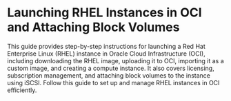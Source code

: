 
# Launching RHEL Instances in OCI and Attaching Block Volumes
This guide provides step-by-step instructions for launching a Red Hat Enterprise Linux (RHEL) instance in Oracle Cloud Infrastructure (OCI), including downloading the RHEL image, uploading it to OCI, importing it as a custom image, and creating a compute instance. It also covers licensing, subscription management, and attaching block volumes to the instance using iSCSI. Follow this guide to set up and manage RHEL instances in OCI efficiently.

